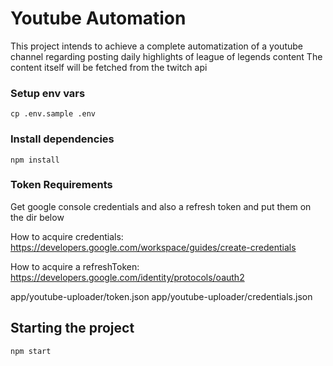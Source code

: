 # Youtube Automation

This project intends to achieve a complete automatization of a youtube channel regarding posting daily highlights of league of legends content
The content itself will be fetched from the twitch api

### Setup env vars

```
cp .env.sample .env
```

### Install dependencies

```
npm install
```

### Token Requirements
Get google console credentials and also a refresh token and put them on the dir below

How to acquire credentials: https://developers.google.com/workspace/guides/create-credentials

How to acquire a refreshToken: https://developers.google.com/identity/protocols/oauth2

app/youtube-uploader/token.json
app/youtube-uploader/credentials.json

## Starting the project

```
npm start
```

